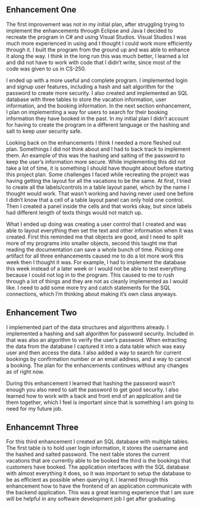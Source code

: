 ## Enhancement One
The first improvement was not in my initial plan, after struggling trying to implement the enhancements through Eclipse and Java I decided to recreate the program in C# and using Visual Studios. Visual Studios I was much more experienced in using and I thought I could work more efficiently through it. I built the program from the ground up and was able to enhance it along the way. I think in the long run this was much better, I learned a lot and did not have to work with code that I didn’t write, since most of the code was given to us in CS-250.
  
I ended up with a more useful and complete program. I implemented login and signup user features, including a hash and salt algorithm for the password to create more security. I also created and implemented an SQL database with three tables to store the vacation information, user information, and the booking information. In the next section enhancement, I plan on implementing a way for users to search for their booking information they have booked in the past. In my initial plan I didn’t account for having to create the program in a different language or the hashing and salt to keep user security safe. 

Looking back on the enhancements I think I needed a more fleshed out plan. Somethings I did not think about and I had to back track to implement them. An example of this was the hashing and salting of the password to keep the user’s information more secure. While implementing this did not take a lot of time, it is something I should have thought about before starting this project plan. Some challenges I faced while recreating the project was having getting the layout for all the vacations to be the same. At first, I tried to create all the labels/controls in a table layout panel, which by the name I thought would work. That wasn’t working and having never used one before I didn’t know that a cell of a table layout panel can only hold one control. Then I created a panel inside the cells and that works okay, but since labels had different length of texts things would not match up.

What I ended up doing was creating a user control that I created and was able to layout everything then set the text and other information when it was created. First this reminded me that objects are good, and I need to split more of my programs into smaller objects, second this taught me that reading the documentation can save a whole bunch of time. Picking one artifact for all three enhancements caused me to do a lot more work this week then I thought it was. For example, I had to implement the database this week instead of a later week or I would not be able to test everything because I could not log in to the program. This caused to me to rush through a lot of things and they are not as cleanly implemented as I would like. I need to add some more try and catch statements for the SQL connections, which I’m thinking about making it’s own class anyways. 

## Enhancement Two
I implemented part of the data structures and algorithms already. I implemented a hashing and salt algorithm for password security. Included in that was also an algorithm to verify the user’s password. When extracting the data from the database I captured it into a data table which was easy user and then access the data. I also added a way to search for current bookings by confirmation number or an email address, and a way to cancel a booking. The plan for the enhancements continues without any changes as of right now. 

During this enhancement I learned that hashing the password wasn’t enough you also need to salt the password to get good security. I also learned how to work with a back and front end of an application and tie them together, which I feel is important since that is something I am going to need for my future job.

## Enhancemnt Three
For this third enhancement I created an SQL database with multiple tables. The first table is to hold user login information, it stores the username and the hashed and salted password. The next table stores the current vacations that are currently able to be booked the third is the bookings that customers have booked. The application interfaces with the SQL database with almost everything it does, so it was important to setup the database to be as efficient as possible when querying it. I learned through this enhancement how to have the frontend of an application communicate with the backend application. This was a great learning experience that I am sure will be helpful in any software development job I get after graduating. 
